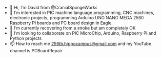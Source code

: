 - 👋 Hi, I’m David from @CranialSpongeWorks
- 👀 I’m interested in PIC machine language programming, CNC machines, electronic projects, programming Arduino UNO NANO MEGA 2560 Raspberry Pi boards and PC board design in Eagle
- 🌱 I’m currently recovering from a stroke but am completely OK
- 💞️ I’m looking to collaborate on PIC MicroChip, Arduino, Raspberry Pi and Python projects
- 📫 How to reach me 256tb.hippocampus@gmail.com and my YouTube channel is PCBoardRepair

<!---
CranialSpongeWorks/CranialSpongeWorks is a ✨ special ✨ repository because its `README.md` (this file) appears on your GitHub profile.
You can click the Preview link to take a look at your changes.
--->
